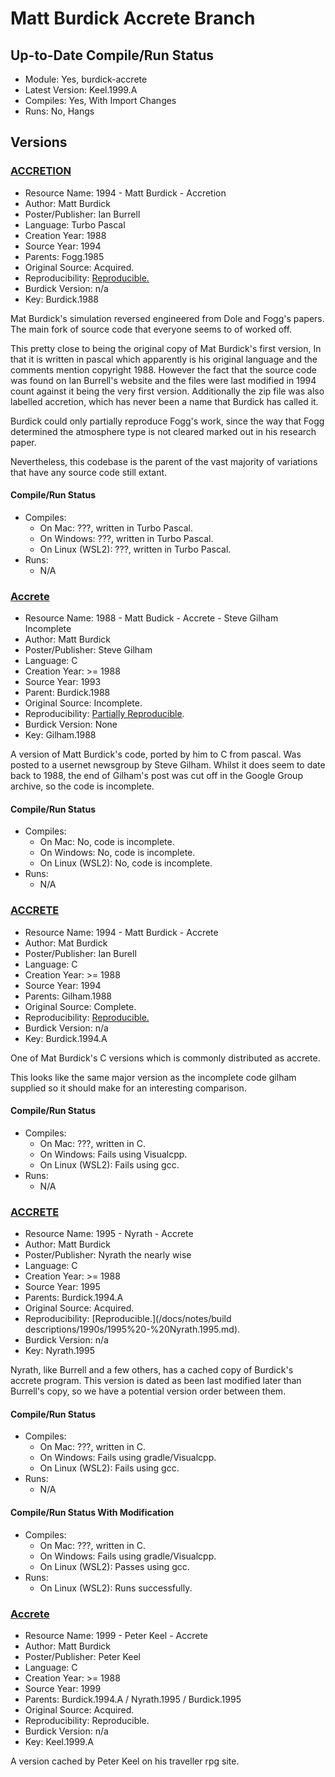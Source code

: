 # Matt Burdick Accrete Branch

## Up-to-Date Compile/Run Status

- Module: Yes, burdick-accrete
- Latest Version: Keel.1999.A
- Compiles: Yes, With Import Changes
- Runs: No, Hangs

## Versions

### [ACCRETION](http://znark.com/create/accrete.html)

- Resource Name: 1994 - Matt Burdick - Accretion
- Author: Matt Burdick
- Poster/Publisher: Ian Burrell
- Language: Turbo Pascal
- Creation Year: 1988
- Source Year: 1994
- Parents: Fogg.1985
- Original Source: Acquired.
- Reproducibility: [Reproducible.](/docs/notes/build%20descriptions/1990s/1994%20-%20Burdick1988.md)
- Burdick Version: n/a
- Key: Burdick.1988

Mat Burdick's simulation reversed engineered from Dole and Fogg's papers. The main fork of source code that everyone
seems to of worked off.

This pretty close to being the original copy of Mat Burdick's first version, In that it is written in pascal which
apparently is his original language and the comments mention copyright 1988. However the fact that the source code was
found on Ian Burrell's website and the files were last modified in 1994 count against it being the very first
version. Additionally the zip file was also labelled accretion, which has never been a name that Burdick has called it.

Burdick could only partially reproduce Fogg's work, since the way that Fogg determined the atmosphere type is not
cleared marked out in his research paper.

Nevertheless, this codebase is the parent of the vast majority of variations that have any source code still extant.

#### Compile/Run Status
- Compiles:
  - On Mac: ???, written in Turbo Pascal.
  - On Windows: ???, written in Turbo Pascal.
  - On Linux (WSL2): ???, written in Turbo Pascal.
- Runs:
  - N/A

### [Accrete](https://groups.google.com/forum/#!topic/rec.arts.sf.science/2Xm6WP5n1F8)

- Resource Name: 1988 - Matt Budick - Accrete -  Steve Gilham Incomplete
- Author: Matt Burdick
- Poster/Publisher: Steve Gilham
- Language: C
- Creation Year: >= 1988
- Source Year: 1993
- Parent: Burdick.1988
- Original Source: Incomplete.
- Reproducibility: [Partially Reproducible](/docs/notes/build%20descriptions/1960s%20-%201980s/1988%20-%20Gilham.1988.md).
- Burdick Version: None
- Key: Gilham.1988

A version of Matt Burdick's code, ported by him to C from pascal. Was posted to a usernet newsgroup by Steve
Gilham. Whilst it does seem to date back to 1988, the end of Gilham's post was cut off in the Google Group archive, so
the code is incomplete.

#### Compile/Run Status
- Compiles:
    - On Mac: No, code is incomplete.
    - On Windows: No, code is incomplete.
    - On Linux (WSL2): No, code is incomplete.
- Runs:
    - N/A

### [ACCRETE](http://znark.com/create/files/accrete.zip)
- Resource Name: 1994 - Matt Burdick - Accrete
- Author: Mat Burdick
- Poster/Publisher: Ian Burell
- Language: C
- Creation Year: >= 1988
- Source Year: 1994
- Parents: Gilham.1988
- Original Source: Complete.
- Reproducibility: [Reproducible.](/docs/notes/build%20descriptions/1990s/1994%20-%20Burdick1988.md)
- Burdick Version: n/a
- Key: Burdick.1994.A

One of Mat Burdick's C versions which is commonly distributed as accrete.
 
This looks like the same major version as the incomplete code gilham supplied so it should make for an interesting 
comparison.  

#### Compile/Run Status
- Compiles:
  - On Mac: ???, written in C.
  - On Windows: Fails using Visualcpp.
  - On Linux (WSL2): Fails using gcc.
- Runs:
  - N/A

### [ACCRETE](http://reocities.com/CapeCanaveral/8191/usml.html)
- Resource Name: 1995 - Nyrath - Accrete
- Author: Matt Burdick
- Poster/Publisher: Nyrath the nearly wise
- Language: C
- Creation Year: >= 1988
- Source Year: 1995
- Parents: Burdick.1994.A
- Original Source: Acquired.
- Reproducibility: [Reproducible.](/docs/notes/build descriptions/1990s/1995%20-%20Nyrath.1995.md).
- Burdick Version: n/a
- Key: Nyrath.1995

Nyrath, like Burrell and a few others, has a cached copy of Burdick's accrete program. This version is dated as been 
last modified later than Burrell's copy, so we have a potential version order between them.

#### Compile/Run Status
- Compiles:
  - On Mac: ???, written in C.
  - On Windows: Fails using gradle/Visualcpp.
  - On Linux (WSL2): Fails using gcc.
- Runs:
  - N/A

#### Compile/Run Status With Modification
- Compiles:
  - On Mac: ???, written in C.
  - On Windows: Fails using gradle/Visualcpp.
  - On Linux (WSL2): Passes using gcc.
- Runs:
  - On Linux (WSL2): Runs successfully.

### [Accrete](http://seegras.discordia.ch/Roleplay/Traveller/Software/Accrete.tgz)
- Resource Name: 1999 - Peter Keel - Accrete
- Author: Matt Burdick
- Poster/Publisher: Peter Keel
- Language: C
- Creation Year: >= 1988
- Source Year: 1999
- Parents: Burdick.1994.A / Nyrath.1995 / Burdick.1995
- Original Source: Acquired.
- Reproducibility: Reproducible.
- Burdick Version: n/a
- Key: Keel.1999.A

A version cached by Peter Keel on his traveller rpg site.
